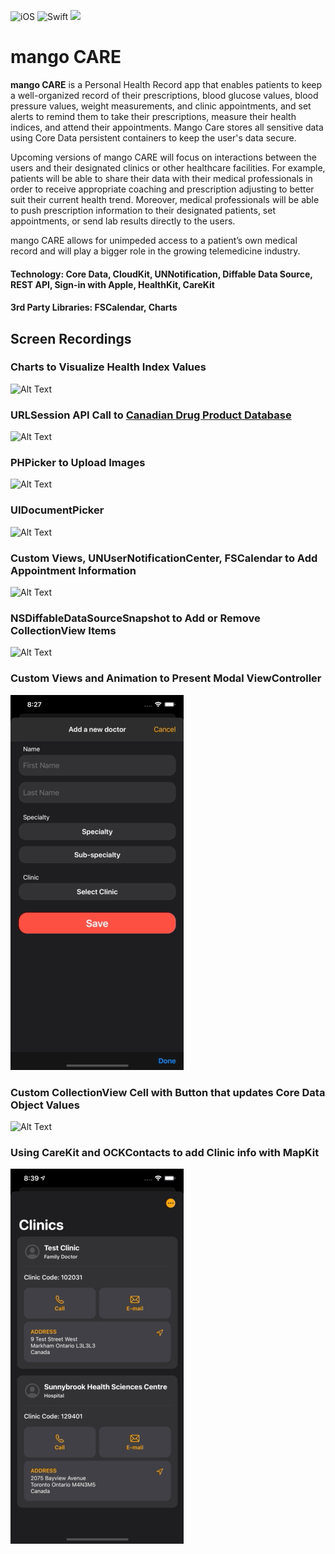 ![iOS](https://img.shields.io/badge/iOS-14%20-blue)
![Swift](https://img.shields.io/badge/Swift-5-orange?logo=Swift&logoColor=white)
<a href="https://twitter.com/intent/follow?screen_name=ChrisSong"><img src="https://img.shields.io/badge/@chriisong-x?color=08a0e9&logo=twitter&logoColor=white" /></a>

# mango CARE
**mango CARE** is a Personal Health Record app that enables patients to keep a well-organized record of their prescriptions, blood glucose values, blood pressure values, weight measurements, and clinic appointments, and set alerts to remind them to take their prescriptions, measure their health indices, and attend their appointments. Mango Care stores all sensitive data using Core Data persistent containers to keep the user's data secure.

Upcoming versions of mango CARE will focus on interactions between the users and their designated clinics or other healthcare facilities. For example, patients will be able to share their data with their medical professionals in order to receive appropriate coaching and prescription adjusting to better suit their current health trend. Moreover, medical professionals will be able to push prescription information to their designated patients, set appointments, or send lab results directly to the users. 

mango CARE allows for unimpeded access to a patient’s own medical record and will play a bigger role in the growing telemedicine industry.

#### Technology: Core Data, CloudKit, UNNotification, Diffable Data Source, REST API, Sign-in with Apple, HealthKit, CareKit
#### 3rd Party Libraries: FSCalendar, Charts
## Screen Recordings

### Charts to Visualize Health Index Values
![Alt Text](Gifs/Charts2.gif)

### URLSession API Call to [Canadian Drug Product Database](https://health-products.canada.ca/api/documentation/dpd-documentation-en.html)
![Alt Text](Gifs/DrugDB.gif)

### PHPicker to Upload Images
![Alt Text](Gifs/Radiology.gif)

### UIDocumentPicker
![Alt Text](Gifs/Document.gif)

### Custom Views, UNUserNotificationCenter, FSCalendar to Add Appointment Information
![Alt Text](Gifs/AddAppointment2.gif)

### NSDiffableDataSourceSnapshot to Add or Remove CollectionView Items
![Alt Text](Gifs/AddReminder.gif)

### Custom Views and Animation to Present Modal ViewController 
![Alt Text](Gifs/AddDoctor2.gif)

### Custom CollectionView Cell with Button that updates Core Data Object Values
![Alt Text](Gifs/Prescription.gif)

### Using CareKit and OCKContacts to add Clinic info with MapKit
![Alt Text](Gifs/MapKit.gif)
